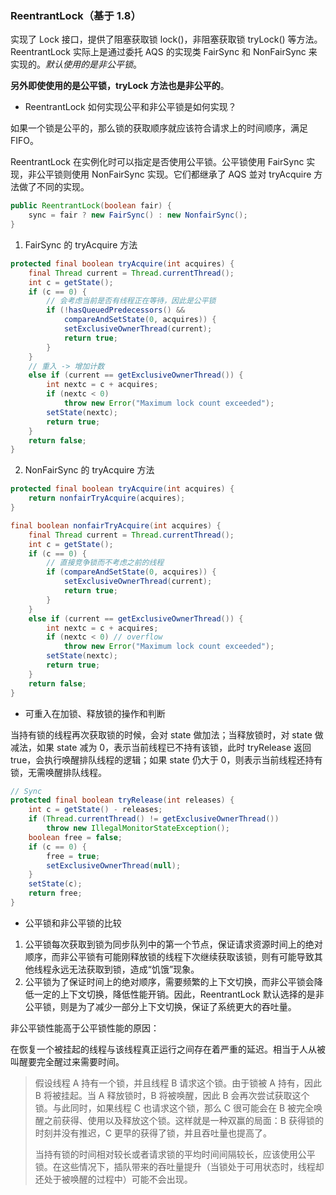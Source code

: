 ### ReentrantLock（基于 1.8）

实现了 Lock 接口，提供了阻塞获取锁 lock()，非阻塞获取锁 tryLock() 等方法。ReentrantLock 实际上是通过委托 AQS 的实现类 FairSync 和 NonFairSync 来实现的。*默认使用的是非公平锁*。

**另外即使使用的是公平锁，tryLock 方法也是非公平的**。

- ReentrantLock 如何实现公平和非公平锁是如何实现？

如果一个锁是公平的，那么锁的获取顺序就应该符合请求上的时间顺序，满足 FIFO。

ReentrantLock 在实例化时可以指定是否使用公平锁。公平锁使用 FairSync 实现，非公平锁则使用 NonFairSync 实现。它们都继承了 AQS 並对 tryAcquire 方法做了不同的实现。

```java
public ReentrantLock(boolean fair) {
    sync = fair ? new FairSync() : new NonfairSync();
}
```

1. FairSync 的 tryAcquire 方法
```java
protected final boolean tryAcquire(int acquires) {
    final Thread current = Thread.currentThread();
    int c = getState();
    if (c == 0) {
        // 会考虑当前是否有线程正在等待，因此是公平锁
        if (!hasQueuedPredecessors() &&
            compareAndSetState(0, acquires)) {
            setExclusiveOwnerThread(current);
            return true;
        }
    }
    // 重入 -> 增加计数
    else if (current == getExclusiveOwnerThread()) {
        int nextc = c + acquires;
        if (nextc < 0)
            throw new Error("Maximum lock count exceeded");
        setState(nextc);
        return true;
    }
    return false;
}
```
2. NonFairSync 的 tryAcquire 方法 
```java
protected final boolean tryAcquire(int acquires) {
    return nonfairTryAcquire(acquires);
}

final boolean nonfairTryAcquire(int acquires) {
    final Thread current = Thread.currentThread();
    int c = getState();
    if (c == 0) {
        // 直接竞争锁而不考虑之前的线程
        if (compareAndSetState(0, acquires)) {
            setExclusiveOwnerThread(current);
            return true;
        }
    }
    else if (current == getExclusiveOwnerThread()) {
        int nextc = c + acquires;
        if (nextc < 0) // overflow
            throw new Error("Maximum lock count exceeded");
        setState(nextc);
        return true;
    }
    return false;
}
```
- 可重入在加锁、释放锁的操作和判断

当持有锁的线程再次获取锁的时候，会对 state 做加法；当释放锁时，对 state 做减法，如果 state 减为 0，表示当前线程已不持有该锁，此时 tryRelease 返回 true，会执行唤醒排队线程的逻辑；如果 state 仍大于 0，则表示当前线程还持有锁，无需唤醒排队线程。
```java
// Sync
protected final boolean tryRelease(int releases) {
    int c = getState() - releases;
    if (Thread.currentThread() != getExclusiveOwnerThread())
        throw new IllegalMonitorStateException();
    boolean free = false;
    if (c == 0) {
        free = true;
        setExclusiveOwnerThread(null);
    }
    setState(c);
    return free;
}
```
- 公平锁和非公平锁的比较

1. 公平锁每次获取到锁为同步队列中的第一个节点，保证请求资源时间上的绝对顺序，而非公平锁有可能刚释放锁的线程下次继续获取该锁，则有可能导致其他线程永远无法获取到锁，造成“饥饿”现象。
2. 公平锁为了保证时间上的绝对顺序，需要频繁的上下文切换，而非公平锁会降低一定的上下文切换，降低性能开销。因此，ReentrantLock 默认选择的是非公平锁，则是为了减少一部分上下文切换，保证了系统更大的吞吐量。

非公平锁性能高于公平锁性能的原因：

在恢复一个被挂起的线程与该线程真正运行之间存在着严重的延迟。相当于人从被叫醒要完全醒过来需要时间。

> 假设线程 A 持有一个锁，并且线程 B 请求这个锁。由于锁被 A 持有，因此 B 将被挂起。当 A 释放锁时，B 将被唤醒，因此 B 会再次尝试获取这个锁。与此同时，如果线程 C 也请求这个锁，那么 C 很可能会在 B 被完全唤醒之前获得、使用以及释放这个锁。这样就是一种双赢的局面：B 获得锁的时刻并没有推迟，C 更早的获得了锁，并且吞吐量也提高了。
>
> 当持有锁的时间相对较长或者请求锁的平均时间间隔较长，应该使用公平锁。在这些情况下，插队带来的吞吐量提升（当锁处于可用状态时，线程却还处于被唤醒的过程中）可能不会出现。